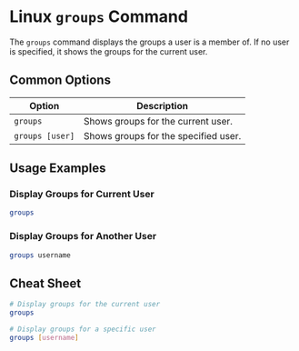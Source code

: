 # Linux `groups` Command

The `groups` command displays the groups a user is a member of. If no user is specified, it shows the groups for the current user.

## Common Options

| Option      | Description                                      |
|-------------|--------------------------------------------------|
| `groups`    | Shows groups for the current user.               |
| `groups [user]` | Shows groups for the specified user.            |

## Usage Examples

### Display Groups for Current User
```bash
groups
```

### Display Groups for Another User
```bash
groups username
```

## Cheat Sheet

```bash
# Display groups for the current user
groups

# Display groups for a specific user
groups [username]
```
